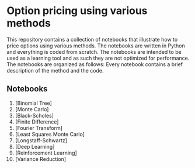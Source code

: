 # Option pricing using various methods

This repository contains a collection of notebooks that illustrate how to price options using various methods. The notebooks are written in Python and everything is coded from scratch. The notebooks are intended to be used as a learning tool and as such they are not optimized for performance. The notebooks are organized as follows:
Every notebook contains a brief description of the method and the code.


## Notebooks

1. [Binomial Tree]
2. [Monte Carlo]
3. [Black-Scholes]
4. [Finite Difference]
5. [Fourier Transform]
6. [Least Squares Monte Carlo]
7. [Longstaff-Schwartz]
8. [Deep Learning]
9. [Reinforcement Learning]
10. [Variance Reduction]